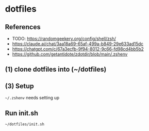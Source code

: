 #  dotfiles

## References

- TODO: https://randomgeekery.org/config/shell/zsh/
- https://claude.ai/chat/3aa18a69-65af-499a-b849-29e633ad15dc
- https://chatgpt.com/c/67a3ecfb-9f94-8012-9c66-fd98cd4bb5b2
- https://github.com/getantidote/zdotdir/blob/main/.zshenv


## (1) clone dotfiles into (~/dotfiles)

## (3) Setup

`~/.zshenv` needs setting up

## Run init.sh

```shell
~/dotfiles/init.sh
```



